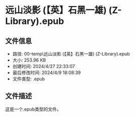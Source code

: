 ﻿# 远山淡影 (【英】石黑一雄) (Z-Library).epub

## 文件信息
- 路径: 00-temp\远山淡影 (【英】石黑一雄) (Z-Library).epub
- 大小: 253.96 KB
- 创建时间: 2024/4/27 22:33:07
- 最后修改时间: 2024/4/9 18:08:39
- 文件类型: .epub

## 文件描述
这是一个.epub类型的文件。


